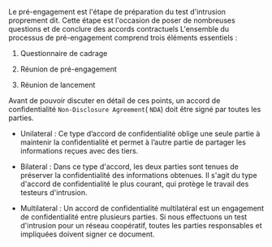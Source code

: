 Le pré-engagement est l'étape de préparation du test d'intrusion proprement dit. Cette étape est l'occasion de poser de nombreuses questions et de conclure des accords contractuels
L'ensemble du processus de pré-engagement comprend trois éléments essentiels :

1. Questionnaire de cadrage
    
2. Réunion de pré-engagement
    
3. Réunion de lancement

Avant de pouvoir discuter en détail de ces points, un accord de confidentialité `Non-Disclosure Agreement`( `NDA`) doit être signé par toutes les parties.
- Unilateral  : Ce type d’accord de confidentialité oblige une seule partie à maintenir la confidentialité et permet à l’autre partie de partager les informations reçues avec des tiers.

- Bilateral : Dans ce type d'accord, les deux parties sont tenues de préserver la confidentialité des informations obtenues. Il s'agit du type d'accord de confidentialité le plus courant, qui protège le travail des testeurs d'intrusion.

- Multilateral : Un accord de confidentialité multilatéral est un engagement de confidentialité entre plusieurs parties. Si nous effectuons un test d'intrusion pour un réseau coopératif, toutes les parties responsables et impliquées doivent signer ce document.